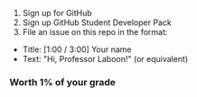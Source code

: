 1. Sign up for GitHub
2. Sign up GitHub Student Developer Pack
3. File an issue on this repo in the format:
  * Title: [1:00 / 3:00] Your name
  * Text: "Hi, Professor Laboon!" (or equivalent)

### Worth 1% of your grade
